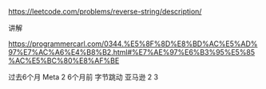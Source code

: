 https://leetcode.com/problems/reverse-string/description/

讲解

https://programmercarl.com/0344.%E5%8F%8D%E8%BD%AC%E5%AD%97%E7%AC%A6%E4%B8%B2.html#%E7%AE%97%E6%B3%95%E5%85%AC%E5%BC%80%E8%AF%BE


过去6个月
Meta
2
6个月前
字节跳动
亚马逊
2
3
